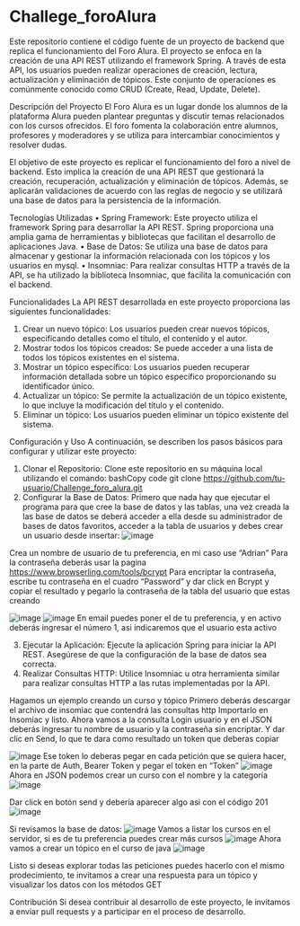 # Challege_foroAlura
Este repositorio contiene el código fuente de un proyecto de backend que replica el funcionamiento del Foro Alura. El proyecto se enfoca en la creación de una API REST utilizando el framework Spring. A través de esta API, los usuarios pueden realizar operaciones de creación, lectura, actualización y eliminación de tópicos. Este conjunto de operaciones es comúnmente conocido como CRUD (Create, Read, Update, Delete).

Descripción del Proyecto
El Foro Alura es un lugar donde los alumnos de la plataforma Alura pueden plantear preguntas y discutir temas relacionados con los cursos ofrecidos. El foro fomenta la colaboración entre alumnos, profesores y moderadores y se utiliza para intercambiar conocimientos y resolver dudas.

El objetivo de este proyecto es replicar el funcionamiento del foro a nivel de backend. Esto implica la creación de una API REST que gestionará la creación, recuperación, actualización y eliminación de tópicos. Además, se aplicarán validaciones de acuerdo con las reglas de negocio y se utilizará una base de datos para la persistencia de la información.

Tecnologías Utilizadas
•	Spring Framework: Este proyecto utiliza el framework Spring para desarrollar la API REST. Spring proporciona una amplia gama de herramientas y bibliotecas que facilitan el desarrollo de aplicaciones Java.
•	Base de Datos: Se utiliza una base de datos para almacenar y gestionar la información relacionada con los tópicos y los usuarios en mysql.
•	Insomniac: Para realizar consultas HTTP a través de la API, se ha utilizado la biblioteca Insomniac, que facilita la comunicación con el backend.


Funcionalidades
La API REST desarrollada en este proyecto proporciona las siguientes funcionalidades:
1.	Crear un nuevo tópico: Los usuarios pueden crear nuevos tópicos, especificando detalles como el título, el contenido y el autor.
2.	Mostrar todos los tópicos creados: Se puede acceder a una lista de todos los tópicos existentes en el sistema.
3.	Mostrar un tópico específico: Los usuarios pueden recuperar información detallada sobre un tópico específico proporcionando su identificador único.
4.	Actualizar un tópico: Se permite la actualización de un tópico existente, lo que incluye la modificación del título y el contenido.
5.	Eliminar un tópico: Los usuarios pueden eliminar un tópico existente del sistema.

Configuración y Uso
A continuación, se describen los pasos básicos para configurar y utilizar este proyecto:
1.	Clonar el Repositorio: Clone este repositorio en su máquina local utilizando el comando:
bashCopy code
git clone https://github.com/tu-usuario/Challenge_foro_alura.git 
2.	Configurar la Base de Datos: Primero que nada hay que ejecutar el programa para que cree la base de datos y las tablas, una vez creada la las base de datos se deberá acceder a ella desde su administrador de bases de datos favoritos, acceder a la tabla de usuarios y debes crear un usuario desde insertar:
![image](https://github.com/AdriGPlayer/Challege_foroAlura/assets/130609122/52c1de51-275f-4156-ac3b-95ff6a552253)

Crea un nombre de usuario de tu preferencia, en mi caso use “Adrian”
Para la contraseña deberás usar la pagina https://www.browserling.com/tools/bcrypt
Para encriptar la contraseña, escribe tu contraseña en el cuadro “Password” y dar click en Bcrypt y copiar el resultado y pegarlo la contraseña de la tabla del usuario que estas creando

![image](https://github.com/AdriGPlayer/Challege_foroAlura/assets/130609122/c1e2de71-548d-4b74-8ff9-6af480213c33)
![image](https://github.com/AdriGPlayer/Challege_foroAlura/assets/130609122/593e2fc1-909a-41d2-b65e-53b14bce6b21)
En email puedes poner el de tu preferencia, y en activo deberás ingresar el número 1, asi indicaremos que el usuario esta activo

3.	Ejecutar la Aplicación: Ejecute la aplicación Spring para iniciar la API REST. Asegúrese de que la configuración de la base de datos sea correcta.
4.	Realizar Consultas HTTP: Utilice Insomniac u otra herramienta similar para realizar consultas HTTP a las rutas implementadas por la API.

Hagamos un ejemplo creando un curso y tópico 
Primero deberás descargar el archivo de insomiac que contendrá las consultas http
Importarlo en Insomiac y listo.
Ahora vamos a la consulta Login usuario y en el JSON deberás ingresar tu nombre de usuario y la contraseña sin encriptar.
Y dar clic en Send, lo que te dara como resultado un token que deberas copiar 

![image](https://github.com/AdriGPlayer/Challege_foroAlura/assets/130609122/3cdf4985-da41-4147-aee7-2f2830ba950f)
Ese token lo deberas pegar en cada petición que se quiera hacer, en la parte de Auth, Bearer Token y pegar el token en “Token”
![image](https://github.com/AdriGPlayer/Challege_foroAlura/assets/130609122/b1a0a1d1-2a19-49e3-9a00-92eca4d1a043)
Ahora en JSON podemos crear un curso con el nombre y la categoría
![image](https://github.com/AdriGPlayer/Challege_foroAlura/assets/130609122/b6eda06c-bb58-4c80-a4b8-ef5e72d2ad47)

Dar click en botón send y debería aparecer algo asi con el código 201
![image](https://github.com/AdriGPlayer/Challege_foroAlura/assets/130609122/85afd0b9-4d50-4110-a960-da97c35d304b)

Si revisamos la base de datos:
![image](https://github.com/AdriGPlayer/Challege_foroAlura/assets/130609122/792b8e0f-6daa-4eb8-a740-485f045fdad0)
Vamos a listar los cursos en el servidor, si es de tu preferencia puedes crear más cursos
![image](https://github.com/AdriGPlayer/Challege_foroAlura/assets/130609122/37a6b867-096b-48a4-b506-0e279f16d093)
Ahora vamos a crear un tópico en el curso de java
![image](https://github.com/AdriGPlayer/Challege_foroAlura/assets/130609122/9a58ed76-c490-4edf-9bc3-1510c184faca)

Listo si deseas explorar todas las peticiones puedes hacerlo con el mismo prodecimiento, te invitamos a crear una respuesta para un tópico y visualizar los datos con los métodos GET

Contribución
Si desea contribuir al desarrollo de este proyecto, le invitamos a enviar pull requests y a participar en el proceso de desarrollo.
